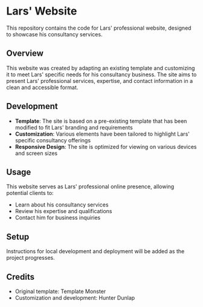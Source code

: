 # Lars' Website

This repository contains the code for Lars' professional website, designed to showcase his consultancy services.

## Overview

This website was created by adapting an existing template and customizing it to meet Lars' specific needs for his consultancy business. The site aims to present Lars' professional services, expertise, and contact information in a clean and accessible format.

## Development

- **Template**: The site is based on a pre-existing template that has been modified to fit Lars' branding and requirements
- **Customization**: Various elements have been tailored to highlight Lars' specific consultancy offerings
- **Responsive Design**: The site is optimized for viewing on various devices and screen sizes

## Usage

This website serves as Lars' professional online presence, allowing potential clients to:

- Learn about his consultancy services
- Review his expertise and qualifications
- Contact him for business inquiries

## Setup

Instructions for local development and deployment will be added as the project progresses.

## Credits

- Original template: Template Monster
- Customization and development: Hunter Dunlap
